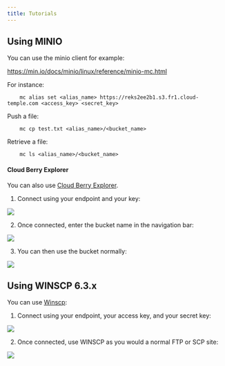 ```yaml
---
title: Tutorials
---
```


## Using MINIO

You can use the minio client for example:

https://min.io/docs/minio/linux/reference/minio-mc.html

For instance: 
```
    mc alias set <alias_name> https://reks2ee2b1.s3.fr1.cloud-temple.com <access_key> <secret_key>
```
Push a file: 
```
    mc cp test.txt <alias_name>/<bucket_name>
```
Retrieve a file:
```
    mc ls <alias_name>/<bucket_name>
```
#### Cloud Berry Explorer

You can also use [Cloud Berry Explorer](https://www.msp360.com/explorer/).

1. Connect using your endpoint and your key:

![](images/S3_cloudberry_001.png)

2. Once connected, enter the bucket name in the navigation bar:

![](images/S3_cloudberry_002.png)

3. You can then use the bucket normally: 

![](images/S3_cloudberry_003.png)

## Using WINSCP 6.3.x

You can use [Winscp](https://winscp.net/eng/download.php):
1. Connect using your endpoint, your access key, and your secret key:

![](images/S3_winscp_001.png)

2. Once connected, use WINSCP as you would a normal FTP or SCP site:

![](images/S3_winscp_002.png)